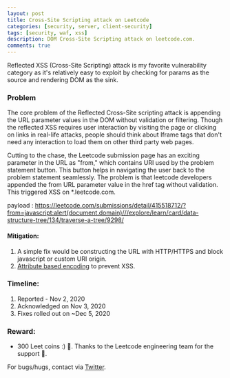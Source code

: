 ```yaml
---
layout: post
title: Cross-Site Scripting attack on Leetcode
categories: [security, server, client-security]
tags: [security, waf, xss]
description: DOM Cross-Site Scripting attack on leetcode.com.
comments: true
---
```


Reflected XSS (Cross-Site Scripting) attack is my favorite vulnerability category as it's relatively easy to exploit by checking for params as the source and rendering DOM as the sink.

### Problem

The core problem of the Reflected Cross-Site scripting attack is appending the URL parameter values in the DOM without validation or filtering. Though the reflected XSS requires user interaction by visiting the page or clicking on links in real-life attacks, people should think about Iframe tags that don't need any interaction to load them on other third party web pages.

Cutting to the chase, the Leetcode submission page has an exciting parameter in the URL as "from," which contains URI used by the problem statement button. This button helps in navigating the user back to the problem statement seamlessly. The problem is that leetcode developers appended the from URL parameter value in the href tag without validation. This triggered XSS on \*.leetcode.com.

payload : https://leetcode.com/submissions/detail/415518712/?from=javascript:alert(document.domain)///explore/learn/card/data-structure-tree/134/traverse-a-tree/9298/

#### Mitigation:

1. A simple fix would be constructing the URL with HTTP/HTTPS and block javascript or custom URI origin.
2. [Attribute based encoding](https://portswigger.net/web-security/cross-site-scripting/contexts) to prevent XSS.

### Timeline:

1. Reported - Nov 2, 2020
2. Acknowledged on Nov 3, 2020
3. Fixes rolled out on ~Dec 5, 2020

### Reward:

- 300 Leet coins :) 🥇. Thanks to the Leetcode engineering team for the support 🙏.

For bugs/hugs, contact via [Twitter](https://twitter.com/sshivasurya).

